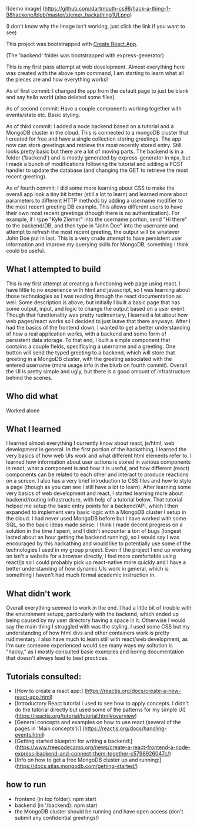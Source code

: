 ![demo image] (https://github.com/dartmouth-cs98/hack-a-thing-1-98hackone/blob/master/ziemer_hackathing1UI.png)

(I don't know why the image isn't working, just click the link if you want to see)

This project was bootstrapped with [Create React App](https://github.com/facebook/create-react-app). 

(The 'backend' folder was bootstrapped with express-generator)

This is my first pass attempt at web development. Almost everything here was created with the above npm command, I am starting to learn what all the pieces are and how everything works!

As of first commit: I changed the app from the default page to just be blank and say hello world (also deleted some files). 

As of second commit: Have a couple components working together with events/state etc. Basic styling. 

As of third commit: I added a node backend based on a tutorial and a MongoDB cluster in the cloud. 
This is connected to a mongoDB cluster that I created for free and have a single collection storing greetings. The app now can store greetings and retrieve the most recently stored entry. Still looks pretty basic but there are a lot of moving parts. The backend is in a folder ('backend') and is mostly generated by express-generator in npx, but I made a bunch of modifications following the tutorial and adding a POST handler to update the database (and changing the GET to retrieve the most recent greeting).

As of fourth commit: I did some more learning about CSS to make the overall app look a tiny bit better (still a lot to learn) and learned more about parameters to different HTTP methods by adding a username modifier to the most recent greeting DB example. This allows different users to have their own most recent greetings (though there is no authentication). For example, if I type "Kyle Ziemer" into the username portion, send "Hi there" to the backend/DB, and then type in "John Doe" into the username and attempt to refresh the most recent greeting, the output will be whatever John Doe put in last. This is a very crude attempt to have persistent user information and improve my querying skills for MongoDB, something I think could be useful. 

## What I attempted to build 
This is my first attempt at creating a functioning web page using react. I have little to no experience with html and javascript, so I was learning about those technologies as I was reading through the react documentation as well. Some description is above, but initially I built a basic page that has some output, input, and logic to change the output based on a user event. Though that functionality was pretty rudimentary, I learned a lot about how web pages/react works so I decided to just leave that there anyways. After I had the basics of the frontend down, I wanted to get a better understanding of how a real application works, with a backend and some form of persistent data storage. To that end, I built a simple component that contains a couple fields, specificying a username and a greeting. One button will send the typed greeting to a backend, which will store that greeting in a MongoDB cluster, with the greeting associated with the entered username (more usage info in the blurb on fourth commit). Overall the UI is pretty simple and ugly, but there is a good amount of infrastructure behind the scenes. 

## Who did what
Worked alone
## What I learned
I learned almost everything I currently know about react, js/html, web development in general. In the first portion of the hackathing, I learned the very basics of how web UIs work and what different html elements refer to. I learned how information about user actions is stored in various components in react, what a component is and how it is useful, and how different (react) components can be related to each other and interact to produce reactions on a screen. I also has a very brief introduction to CSS files and how to style a page (though as you can see I still have a lot to learn). After learning some very basics of web development and react, I started learning more about backend/routing infrastructure, with help of a tutorial below. That tutorial helped me setup the basic entry points for a backend/API, which I then expanded to implement very basic logic with a MongoDB cluster I setup in the cloud. I had never used MongoDB before but I have worked with some SQL, so the basic ideas made sense. I think I made decent progress on a solution in the time I spent, and I didn't encounter a ton of bugs (longest lasted about an hour getting the backend running), so I would say I was encouraged by this hackathing and would like to potentially use some of the technologies I used in my group project. Even if the project I end up working on isn't a website for a browser directly, I feel more comfortable using react/js so I could probably pick up react-native more quickly and I have a better understanding of how dynamic UIs work in general, which is something I haven't had much formal academic instruction in. 
## What didn't work
Overall everything seemed to work in the end. I had a little bit of trouble with the environment setups, particularly with the backend, which ended up being caused by my user directory having a space in it. Otherwise I would say the main thing I struggled with was the styling. I used some CSS but my understanding of how html divs and other containers work is pretty rudimentary. I also have much to learn still with react/web development, as I'm sure someone experienced would see many ways my soltution is "hacky," as I mostly consulted basic examples and boring documentation that doesn't always lead to best practices. 

## Tutorials consulted:
* [How to create a react app:] (https://reactjs.org/docs/create-a-new-react-app.html)
* [Introductory React tutorial I used to see how to apply concepts. I didn't do the tutorial directly but used some of the patterns for my simple UI] (https://reactjs.org/tutorial/tutorial.html#overview)
* [General concepts and examples on how to use react (several of the pages in 'Main concepts'):] (https://reactjs.org/docs/handling-events.html)
* [Getting started blueprint for writing a backend:] (https://www.freecodecamp.org/news/create-a-react-frontend-a-node-express-backend-and-connect-them-together-c5798926047c/)
* [Info on how to get a free MongoDB cluster up and running:] (https://docs.atlas.mongodb.com/getting-started/)

## how to run 
* frontend (in top folder): npm start
* backend (in '/backend): npm start
* the MongoDB cluster should be running and have open access (don't submit any confidential greetings!)
